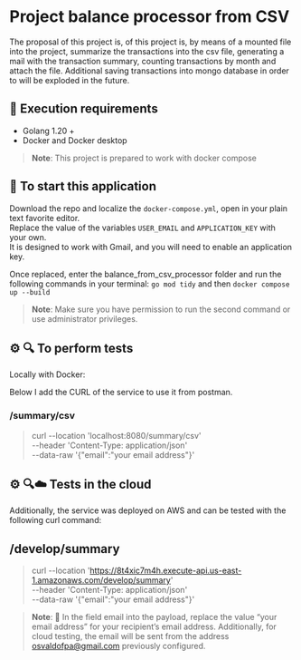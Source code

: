 # Project balance processor from CSV
The proposal of this project is,  of this project is, by means of a mounted file into the project, 
summarize the transactions into the csv file, generating a mail with the transaction summary, 
counting transactions by month and attach the file. Additional saving transactions into mongo database 
in order to will be exploded in the future. 

## 📝 Execution requirements
- Golang 1.20 +
- Docker and Docker desktop 
>**Note**: This project is prepared to work with docker compose  

## 🔨 To start this application  
Download the repo and localize the `docker-compose.yml`, open in your plain text favorite editor.<br>
Replace the value of the variables `USER_EMAIL` and `APPLICATION_KEY` with your own.<br>
It is designed to work with Gmail, and you will need to enable an application key.<br>

Once replaced, enter the balance_from_csv_processor folder and run the following commands in your terminal:
`go mod tidy` and then `docker compose up --build`
>**Note**: Make sure you have permission to run the second command or use administrator privileges.

## ⚙️ 🔍 To perform tests
Locally with Docker: 

Below I add the CURL of the service to use it from postman.

### /summary/csv

> curl --location 'localhost:8080/summary/csv' \
--header 'Content-Type: application/json' \
--data-raw '{"email":"your email address"}'

## ⚙️ 🔍☁️  Tests in the cloud

Additionally, the service was deployed on AWS and can be tested with the following curl command:

## /develop/summary

> curl --location 'https://8t4xic7m4h.execute-api.us-east-1.amazonaws.com/develop/summary' \
--header 'Content-Type: application/json' \
--data-raw '{"email":"your email address"}'

>**Note**: 📨 In the field email into the payload, replace the value “your email address” for your recipient’s email address.
Additionally, for cloud testing, the email will be sent from the address osvaldofpa@gmail.com previously configured.






